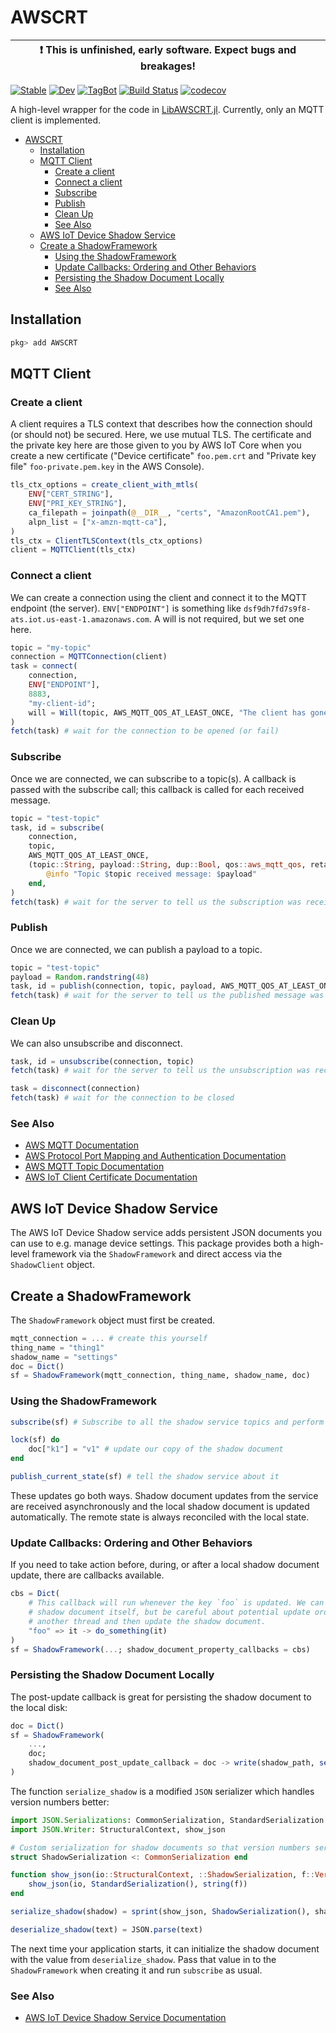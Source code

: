 # AWSCRT

| :exclamation: This is unfinished, early software. Expect bugs and breakages! |
| ---------------------------------------------------------------------------- |

[![Stable](https://img.shields.io/badge/docs-stable-blue.svg)](https://Octogonapus.github.io/AWSCRT.jl/stable)
[![Dev](https://img.shields.io/badge/docs-dev-blue.svg)](https://Octogonapus.github.io/AWSCRT.jl/dev)
[![TagBot](https://github.com/Octogonapus/AWSCRT.jl/actions/workflows/TagBot.yml/badge.svg)](https://github.com/Octogonapus/AWSCRT.jl/actions/workflows/TagBot.yml)
[![Build Status](https://github.com/Octogonapus/AWSCRT.jl/actions/workflows/CI.yml/badge.svg?branch=main)](https://github.com/Octogonapus/AWSCRT.jl/actions/workflows/CI.yml?query=branch%3Amain)
[![codecov](https://codecov.io/gh/Octogonapus/AWSCRT.jl/branch/main/graph/badge.svg?token=VFJ87JOF1O)](https://codecov.io/gh/Octogonapus/AWSCRT.jl)

A high-level wrapper for the code in [LibAWSCRT.jl](https://github.com/Octogonapus/LibAWSCRT.jl).
Currently, only an MQTT client is implemented.

- [AWSCRT](#awscrt)
  - [Installation](#installation)
  - [MQTT Client](#mqtt-client)
    - [Create a client](#create-a-client)
    - [Connect a client](#connect-a-client)
    - [Subscribe](#subscribe)
    - [Publish](#publish)
    - [Clean Up](#clean-up)
    - [See Also](#see-also)
  - [AWS IoT Device Shadow Service](#aws-iot-device-shadow-service)
  - [Create a ShadowFramework](#create-a-shadowframework)
    - [Using the ShadowFramework](#using-the-shadowframework)
    - [Update Callbacks: Ordering and Other Behaviors](#update-callbacks-ordering-and-other-behaviors)
    - [Persisting the Shadow Document Locally](#persisting-the-shadow-document-locally)
    - [See Also](#see-also-1)


## Installation

```julia
pkg> add AWSCRT
```

## MQTT Client

### Create a client

A client requires a TLS context that describes how the connection should (or should not) be secured.
Here, we use mutual TLS. The certificate and the private key here are those given to you by AWS IoT Core when you
create a new certificate ("Device certificate" `foo.pem.crt` and "Private key file" `foo-private.pem.key` in
the AWS Console).

```julia
tls_ctx_options = create_client_with_mtls(
    ENV["CERT_STRING"],
    ENV["PRI_KEY_STRING"],
    ca_filepath = joinpath(@__DIR__, "certs", "AmazonRootCA1.pem"),
    alpn_list = ["x-amzn-mqtt-ca"],
)
tls_ctx = ClientTLSContext(tls_ctx_options)
client = MQTTClient(tls_ctx)
```

### Connect a client

We can create a connection using the client and connect it to the MQTT endpoint (the server).
`ENV["ENDPOINT"]` is something like `dsf9dh7fd7s9f8-ats.iot.us-east-1.amazonaws.com`.
A will is not required, but we set one here.

```julia
topic = "my-topic"
connection = MQTTConnection(client)
task = connect(
    connection,
    ENV["ENDPOINT"],
    8883,
    "my-client-id";
    will = Will(topic, AWS_MQTT_QOS_AT_LEAST_ONCE, "The client has gone offline!", false),
)
fetch(task) # wait for the connection to be opened (or fail)
```

### Subscribe

Once we are connected, we can subscribe to a topic(s).
A callback is passed with the subscribe call; this callback is called for each received message.

```julia
topic = "test-topic"
task, id = subscribe(
    connection,
    topic,
    AWS_MQTT_QOS_AT_LEAST_ONCE,
    (topic::String, payload::String, dup::Bool, qos::aws_mqtt_qos, retain::Bool) -> begin
        @info "Topic $topic received message: $payload"
    end,
)
fetch(task) # wait for the server to tell us the subscription was received
```

### Publish

Once we are connected, we can publish a payload to a topic.

```julia
topic = "test-topic"
payload = Random.randstring(48)
task, id = publish(connection, topic, payload, AWS_MQTT_QOS_AT_LEAST_ONCE)
fetch(task) # wait for the server to tell us the published message was received
```

### Clean Up

We can also unsubscribe and disconnect.

```julia
task, id = unsubscribe(connection, topic)
fetch(task) # wait for the server to tell us the unsubscription was received

task = disconnect(connection)
fetch(task) # wait for the connection to be closed
```

### See Also

- [AWS MQTT Documentation](https://docs.aws.amazon.com/iot/latest/developerguide/mqtt.html)
- [AWS Protocol Port Mapping and Authentication Documentation](https://docs.aws.amazon.com/iot/latest/developerguide/protocols.html)
- [AWS MQTT Topic Documentation](https://docs.aws.amazon.com/iot/latest/developerguide/topics.html)
- [AWS IoT Client Certificate Documentation](https://docs.aws.amazon.com/iot/latest/developerguide/x509-client-certs.html)

## AWS IoT Device Shadow Service

The AWS IoT Device Shadow service adds persistent JSON documents you can use to e.g. manage device settings.
This package provides both a high-level framework via the `ShadowFramework` and direct access via the `ShadowClient` object.

## Create a ShadowFramework

The `ShadowFramework` object must first be created.

```julia
mqtt_connection = ... # create this yourself
thing_name = "thing1"
shadow_name = "settings"
doc = Dict()
sf = ShadowFramework(mqtt_connection, thing_name, shadow_name, doc)
```

### Using the ShadowFramework

```julia
subscribe(sf) # Subscribe to all the shadow service topics and perform any initial state updates

lock(sf) do
    doc["k1"] = "v1" # update our copy of the shadow document
end

publish_current_state(sf) # tell the shadow service about it
```

These updates go both ways. Shadow document updates from the service are received asynchronously and the local
shadow document is updated automatically. The remote state is always reconciled with the local state.

### Update Callbacks: Ordering and Other Behaviors

If you need to take action before, during, or after a local shadow document update, there are callbacks available.

```julia
cbs = Dict(
    # This callback will run whenever the key `foo` is updated. We can do whatever we want, including update the
    # shadow document itself, but be careful about potential update order conflicts and deadlocks if you jump to
    # another thread and then update the shadow document.
    "foo" => it -> do_something(it)
)
sf = ShadowFramework(...; shadow_document_property_callbacks = cbs)
```

### Persisting the Shadow Document Locally

The post-update callback is great for persisting the shadow document to the local disk:

```julia
doc = Dict()
sf = ShadowFramework(
    ...,
    doc;
    shadow_document_post_update_callback = doc -> write(shadow_path, serialize_shadow(doc))
)
```

The function `serialize_shadow` is a modified `JSON` serializer which handles version numbers better:

```julia
import JSON.Serializations: CommonSerialization, StandardSerialization
import JSON.Writer: StructuralContext, show_json

# Custom serialization for shadow documents so that version numbers serialize cleanly
struct ShadowSerialization <: CommonSerialization end

function show_json(io::StructuralContext, ::ShadowSerialization, f::VersionNumber)
    show_json(io, StandardSerialization(), string(f))
end

serialize_shadow(shadow) = sprint(show_json, ShadowSerialization(), shadow)

deserialize_shadow(text) = JSON.parse(text)
```

The next time your application starts, it can initialize the shadow document with the value from `deserialize_shadow`.
Pass that value in to the `ShadowFramework` when creating it and run `subscribe` as usual.

### See Also

- [AWS IoT Device Shadow Service Documentation](https://docs.aws.amazon.com/iot/latest/developerguide/iot-device-shadows.html)
